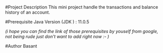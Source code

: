 #Project Description
This mini project handle the transactions and balance history of an account.

#Prerequisite
Java Version (JDK ) : 11.0.5

*(i hope you can find the link of those prerequisites by youself from google, not being rude just don't want to add right now :- )*




#Author
Basant
